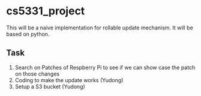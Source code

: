 # cs5331_project

This will be a naive implementation for rollable update mechanism. It will be based on python.


## Task

1. Search on Patches of Respberry Pi to see if we can show case the patch on those changes
2. Coding to make the update works (Yudong)
3. Setup a S3 bucket (Yudong)
